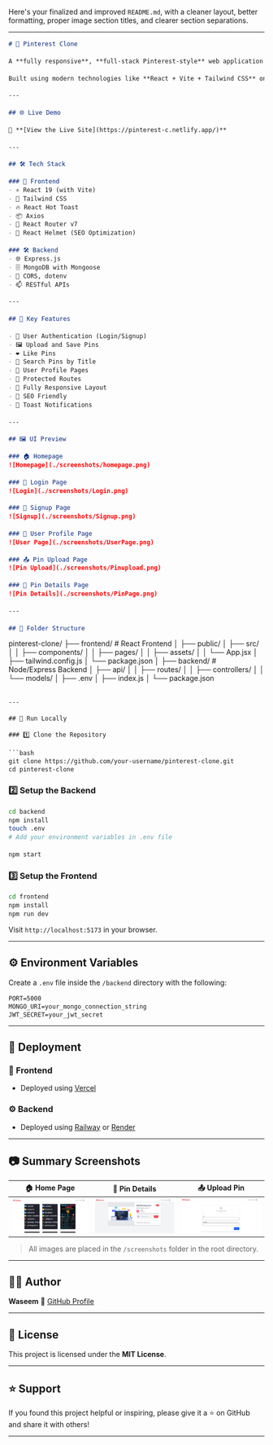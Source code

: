 Here's your finalized and improved `README.md`, with a cleaner layout, better formatting, proper image section titles, and clearer section separations.

---

```markdown
# 📌 Pinterest Clone

A **fully responsive**, **full-stack Pinterest-style** web application where users can upload, view, and save pins, manage accounts, and explore visually appealing content.

Built using modern technologies like **React + Vite + Tailwind CSS** on the frontend, and **Node.js + Express + MongoDB** on the backend.

---

## 🌐 Live Demo

🔗 **[View the Live Site](https://pinterest-c.netlify.app/)**

---

## 🛠️ Tech Stack

### 🧩 Frontend
- ⚛️ React 19 (with Vite)
- 🎨 Tailwind CSS
- 🔥 React Hot Toast
- 📦 Axios
- 🧭 React Router v7
- 🧠 React Helmet (SEO Optimization)

### 🛠 Backend
- 🌐 Express.js
- 🗄 MongoDB with Mongoose
- 🔐 CORS, dotenv
- 📫 RESTful APIs

---

## 🚀 Key Features

- 🔐 User Authentication (Login/Signup)
- 🖼 Upload and Save Pins
- ❤️ Like Pins
- 🔎 Search Pins by Title
- 👤 User Profile Pages
- 🔐 Protected Routes
- 📱 Fully Responsive Layout
- 🧠 SEO Friendly
- 🔔 Toast Notifications

---

## 🖼️ UI Preview

### 🏠 Homepage
![Homepage](./screenshots/homepage.png)

### 🔐 Login Page
![Login](./screenshots/Login.png)

### 📝 Signup Page
![Signup](./screenshots/Signup.png)

### 👤 User Profile Page
![User Page](./screenshots/UserPage.png)

### 📤 Pin Upload Page
![Pin Upload](./screenshots/Pinupload.png)

### 📌 Pin Details Page
![Pin Details](./screenshots/PinPage.png)

---

## 📁 Folder Structure

```

pinterest-clone/
├── frontend/          # React Frontend
│   ├── public/
│   ├── src/
│   │   ├── components/
│   │   ├── pages/
│   │   ├── assets/
│   │   └── App.jsx
│   ├── tailwind.config.js
│   └── package.json
│
├── backend/           # Node/Express Backend
│   ├── api/
│   │   ├── routes/
│   │   ├── controllers/
│   │   └── models/
│   ├── .env
│   ├── index.js
│   └── package.json

````

---

## 🧪 Run Locally

### 1️⃣ Clone the Repository

```bash
git clone https://github.com/your-username/pinterest-clone.git
cd pinterest-clone
````

### 2️⃣ Setup the Backend

```bash
cd backend
npm install
touch .env
# Add your environment variables in .env file

npm start
```

### 3️⃣ Setup the Frontend

```bash
cd frontend
npm install
npm run dev
```

Visit `http://localhost:5173` in your browser.

---

## ⚙️ Environment Variables

Create a `.env` file inside the `/backend` directory with the following:

```
PORT=5000
MONGO_URI=your_mongo_connection_string
JWT_SECRET=your_jwt_secret
```

---

## 🚢 Deployment

### 🧭 Frontend

* Deployed using [Vercel](https://vercel.com/)

### ⚙ Backend

* Deployed using [Railway](https://railway.app/) or [Render](https://render.com/)

---

## 📷 Summary Screenshots

| 🏠 Home Page                        | 📌 Pin Details                    | 📤 Upload Pin                          |
| ----------------------------------- | --------------------------------- | -------------------------------------- |
| ![Home](./screenshots/homepage.png) | ![Pin](./screenshots/PinPage.png) | ![Upload](./screenshots/Pinupload.png) |

> All images are placed in the `/screenshots` folder in the root directory.

---

## 🙋‍♂️ Author

**Waseem**
🔗 [GitHub Profile](https://github.com/Waseem3703)

---

## 📄 License

This project is licensed under the **MIT License**.

---

## ⭐ Support

If you found this project helpful or inspiring, please give it a ⭐ on GitHub and share it with others!

---

```
